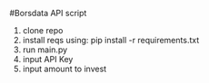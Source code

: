 #Borsdata API script
1. clone repo
2. install reqs using: pip install -r requirements.txt
3. run main.py
4. input API Key
5. input amount to invest
